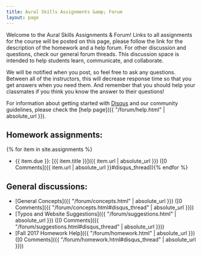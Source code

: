 ```yaml
---
title: Aural Skills Assignments &amp; Forum
layout: page
---
```


Welcome to the Aural Skills Assignments & Forum! 
Links to all assignments for the course will be posted on this page, please follow the link for the description of the homework and a help forum.
For other discussion and questions, check our general forum threads.
This discussion space is intended to help students learn, communicate, and collaborate.

We will be notified when you post, so feel free to ask any questions. 
Between all of the instructors, this will decrease response time so that you get answers when you need them. 
And remember that you should help your classmates if you think you know the answer to their questions!

For information about getting started with [Disqus](https://disqus.com/) and our community guidelines, please check the [help page]({{ "/forum/help.html" | absolute_url }}).

## Homework assignments:

{% for item in site.assignments %}
- {{ item.due }}: [{{ item.title }}]({{ item.url | absolute_url }}) ([0 Comments]({{ item.url | absolute_url }}#disqus_thread)){% endfor %}

## General discussions:

- [General Concepts]({{ "/forum/concepts.html" | absolute_url }}) ([0 Comments]({{ "/forum/concepts.html#disqus_thread" | absolute_url }}))
- [Typos and Website Suggestions]({{ "/forum/suggestions.html" | absolute_url }}) ([0 Comments]({{ "/forum/suggestions.html#disqus_thread" | absolute_url }}))
- [Fall 2017 Homework Help]({{ "/forum/homework.html" | absolute_url }}) ([0 Comments]({{ "/forum/homework.html#disqus_thread" | absolute_url }}))

<script id="dsq-count-scr" src="//intmus.disqus.com/count.js" async></script>
